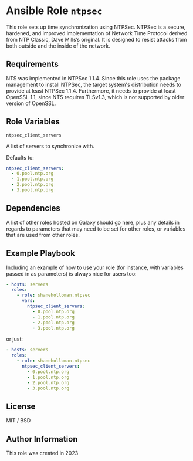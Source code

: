 # Ansible Role `ntpsec`

This role sets up time synchronization using NTPSec.
NTPSec is a secure, hardened, and improved implementation of Network Time Protocol derived from NTP Classic, Dave Mills’s original. It is designed to resist attacks from both outside and the inside of the network.

## Requirements

NTS was implemented in NTPSec 1.1.4. Since this role uses the package management to install NTPSec, the target system's distribution needs to provide at least NTPSec 1.1.4.
Furthermore, it needs to provide at least OpenSSL 1.1, since NTS requires TLSv1.3, which is not supported by older version of OpenSSL.

## Role Variables

`ntpsec_client_servers`

A list of servers to synchronize with.

Defaults to:

```yml
ntpsec_client_servers:
  - 0.pool.ntp.org
  - 1.pool.ntp.org
  - 2.pool.ntp.org
  - 3.pool.ntp.org
```

## Dependencies

A list of other roles hosted on Galaxy should go here, plus any details in regards to parameters that may need to be set for other roles, or variables that are used from other roles.

## Example Playbook

Including an example of how to use your role (for instance, with variables passed in as parameters) is always nice for users too:

```yml
- hosts: servers
  roles:
    - role: shaneholloman.ntpsec
      vars:
        ntpsec_client_servers:
          - 0.pool.ntp.org
          - 1.pool.ntp.org
          - 2.pool.ntp.org
          - 3.pool.ntp.org
```

or just:

```yml
- hosts: servers
  roles:
    - role: shaneholloman.ntpsec
      ntpsec_client_servers:
        - 0.pool.ntp.org
        - 1.pool.ntp.org
        - 2.pool.ntp.org
        - 3.pool.ntp.org
```

## License

MIT / BSD

## Author Information

This role was created in 2023
